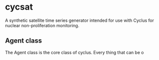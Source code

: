 # cycsat
A synthetic satellite time series generator intended for use with Cyclus for nuclear non-proliferation monitoring.

## Agent class
The Agent class is the core class of cyclus. Every thing that can be o